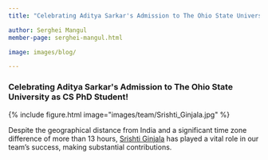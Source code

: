 ```yaml
---
title: "Celebrating Aditya Sarkar's Admission to The Ohio State University as CS PhD Student!"

author: Serghei Mangul
member-page: serghei-mangul.html

image: images/blog/

---
```

### Celebrating Aditya Sarkar's Admission to The Ohio State University as CS PhD Student!

{% include figure.html image="images/team/Srishti_Ginjala.jpg" %}

Despite the geographical distance from India and a significant time zone difference of more than 13 hours, [Srishti Ginjala](https://mangul-lab-usc.github.io/members/ginjala-srishti.html) has played a vital role in our team’s success, making substantial contributions.
